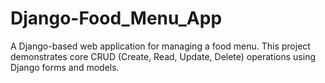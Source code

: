 # Django-Food_Menu_App
A Django-based web application for managing a food menu. This project demonstrates core CRUD (Create, Read, Update, Delete) operations using Django forms and models.
